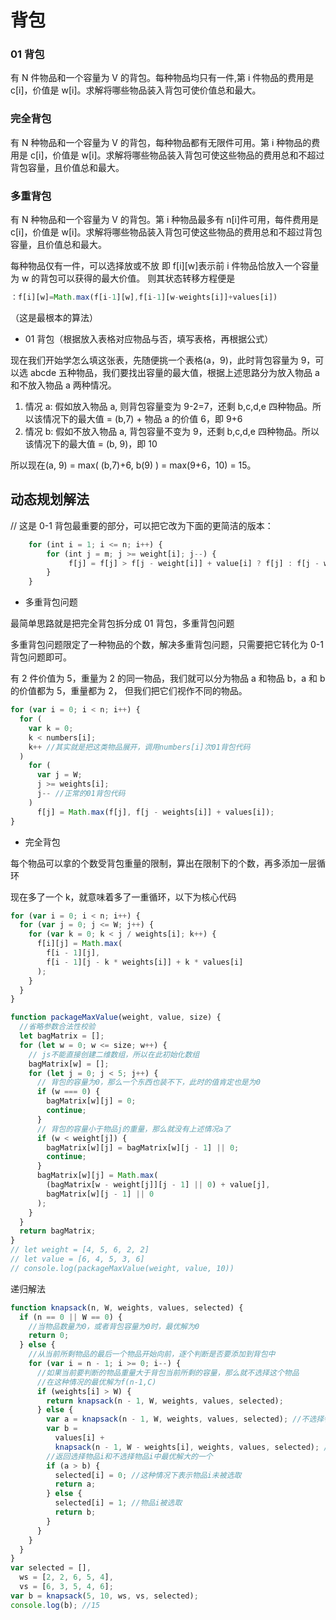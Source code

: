 # 背包

### 01 背包

有 N 件物品和一个容量为 V 的背包。每种物品均只有一件,第 i 件物品的费用是 c[i]，价值是 w[i]。求解将哪些物品装入背包可使价值总和最大。

### 完全背包

有 N 种物品和一个容量为 V 的背包，每种物品都有无限件可用。第 i 种物品的费用是 c[i]，价值是 w[i]。求解将哪些物品装入背包可使这些物品的费用总和不超过背包容量，且价值总和最大。

### 多重背包

有 N 种物品和一个容量为 V 的背包。第 i 种物品最多有 n[i]件可用，每件费用是 c[i]，价值是 w[i]。求解将哪些物品装入背包可使这些物品的费用总和不超过背包容量，且价值总和最大。

每种物品仅有一件，可以选择放或不放
即 f[i][w]表示前 i 件物品恰放入一个容量为 w 的背包可以获得的最大价值。
则其状态转移方程便是

```javascript
：f[i][w]=Math.max(f[i-1][w],f[i-1][w-weights[i]]+values[i])
```

（这是最根本的算法）

- 01 背包（根据放入表格对应物品与否，填写表格，再根据公式）

现在我们开始学怎么填这张表，先随便挑一个表格(a，9)，此时背包容量为 9，可以选 abcde 五种物品，我们要找出容量的最大值，根据上述思路分为放入物品 a 和不放入物品 a 两种情况。

1. 情况 a: 假如放入物品 a, 则背包容量变为 9-2=7，还剩 b,c,d,e 四种物品。所以该情况下的最大值 = (b,7) + 物品 a 的价值 6，即 9+6
2. 情况 b: 假如不放入物品 a, 背包容量不变为 9，还剩 b,c,d,e 四种物品。所以该情况下的最大值 = (b, 9)，即 10

所以现在(a, 9) = max( (b,7)+6, b(9) ) = max(9+6，10) = 15。

## 动态规划解法

// 这是 0-1 背包最重要的部分，可以把它改为下面的更简洁的版本：

```javascript
    for (int i = 1; i <= n; i++) {
        for (int j = m; j >= weight[i]; j--) {
             f[j] = f[j] > f[j - weight[i]] + value[i] ? f[j] : f[j - weight[i]] + value[i];
        }
    }
```

- 多重背包问题

最简单思路就是把完全背包拆分成 01 背包，多重背包问题

多重背包问题限定了一种物品的个数，解决多重背包问题，只需要把它转化为 0-1 背包问题即可。

有 2 件价值为 5，重量为 2 的同一物品，我们就可以分为物品 a 和物品 b，a 和 b 的价值都为 5，重量都为 2，
但我们把它们视作不同的物品。

```javascript
for (var i = 0; i < n; i++) {
  for (
    var k = 0;
    k < numbers[i];
    k++ //其实就是把这类物品展开，调用numbers[i]次01背包代码
  )
    for (
      var j = W;
      j >= weights[i];
      j-- //正常的01背包代码
    )
      f[j] = Math.max(f[j], f[j - weights[i]] + values[i]);
}
```

- 完全背包

每个物品可以拿的个数受背包重量的限制，算出在限制下的个数，再多添加一层循环

现在多了一个 k，就意味着多了一重循环，以下为核心代码

```javascript
for (var i = 0; i < n; i++) {
  for (var j = 0; j <= W; j++) {
    for (var k = 0; k < j / weights[i]; k++) {
      f[i][j] = Math.max(
        f[i - 1][j],
        f[i - 1][j - k * weights[i]] + k * values[i]
      );
    }
  }
}
```

```javascript
function packageMaxValue(weight, value, size) {
  //省略参数合法性校验
  let bagMatrix = [];
  for (let w = 0; w <= size; w++) {
    // js不能直接创建二维数组，所以在此初始化数组
    bagMatrix[w] = [];
    for (let j = 0; j < 5; j++) {
      // 背包的容量为0，那么一个东西也装不下，此时的值肯定也是为0
      if (w === 0) {
        bagMatrix[w][j] = 0;
        continue;
      }
      // 背包的容量小于物品j的重量，那么就没有上述情况a了
      if (w < weight[j]) {
        bagMatrix[w][j] = bagMatrix[w][j - 1] || 0;
        continue;
      }
      bagMatrix[w][j] = Math.max(
        (bagMatrix[w - weight[j]][j - 1] || 0) + value[j],
        bagMatrix[w][j - 1] || 0
      );
    }
  }
  return bagMatrix;
}
// let weight = [4, 5, 6, 2, 2]
// let value = [6, 4, 5, 3, 6]
// console.log(packageMaxValue(weight, value, 10))
```

递归解法

```javascript
function knapsack(n, W, weights, values, selected) {
  if (n == 0 || W == 0) {
    //当物品数量为0，或者背包容量为0时，最优解为0
    return 0;
  } else {
    //从当前所剩物品的最后一个物品开始向前，逐个判断是否要添加到背包中
    for (var i = n - 1; i >= 0; i--) {
      //如果当前要判断的物品重量大于背包当前所剩的容量，那么就不选择这个物品
      //在这种情况的最优解为f(n-1,C)
      if (weights[i] > W) {
        return knapsack(n - 1, W, weights, values, selected);
      } else {
        var a = knapsack(n - 1, W, weights, values, selected); //不选择物品i的情况下的最优解
        var b =
          values[i] +
          knapsack(n - 1, W - weights[i], weights, values, selected); //选择物品i的情况下的最优解
        //返回选择物品i和不选择物品i中最优解大的一个
        if (a > b) {
          selected[i] = 0; //这种情况下表示物品i未被选取
          return a;
        } else {
          selected[i] = 1; //物品i被选取
          return b;
        }
      }
    }
  }
}
var selected = [],
  ws = [2, 2, 6, 5, 4],
  vs = [6, 3, 5, 4, 6];
var b = knapsack(5, 10, ws, vs, selected);
console.log(b); //15
```
